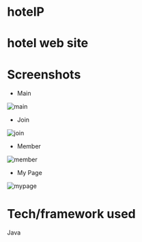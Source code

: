 # hotelP
# hotel web site

# Screenshots
* Main

![main](https://user-images.githubusercontent.com/72369991/95707583-ddc06a00-0c94-11eb-8cb8-079c7044ca5f.png)

* Join

![join](https://user-images.githubusercontent.com/72369991/95707553-ce412100-0c94-11eb-894e-67a7c12eeef9.png)

* Member

![member](https://user-images.githubusercontent.com/72369991/95707556-cf724e00-0c94-11eb-8c5f-0e5c08a61201.png)

* My Page

![mypage](https://user-images.githubusercontent.com/72369991/95707557-cf724e00-0c94-11eb-9ce4-fdf97e0835f9.png)

# Tech/framework used
Java
